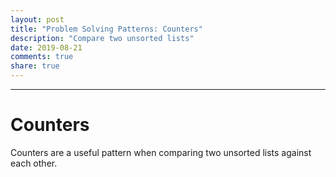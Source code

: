 ```yaml
---
layout: post
title: "Problem Solving Patterns: Counters"
description: "Compare two unsorted lists"
date: 2019-08-21
comments: true
share: true
---
```


---
# Counters

Counters are a useful pattern when comparing two unsorted lists against each other.

